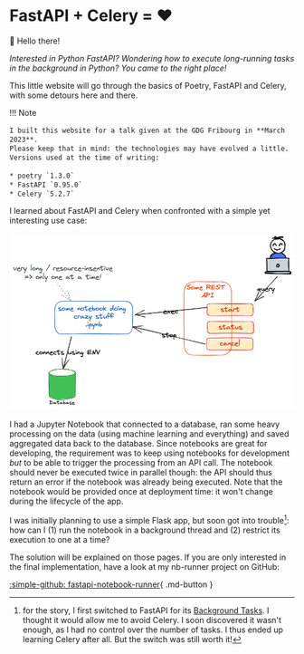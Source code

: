 # FastAPI + Celery = ♥

:octopus: Hello there!

*Interested in Python FastAPI? Wondering how to execute long-running tasks in the background
in Python? You came to the right place!*

This little website will go through the basics of Poetry, FastAPI and Celery, with some detours
here and there.

!!! Note

    I built this website for a talk given at the GDG Fribourg in **March 2023**.
    Please keep that in mind: the technologies may have evolved a little.
    Versions used at the time of writing:

    * poetry `1.3.0`
    * FastAPI `0.95.0`
    * Celery `5.2.7`

I learned about FastAPI and Celery when confronted with a simple yet interesting use case:

![Use case overview](assets/00-goal.excalidraw.png)

I had a Jupyter Notebook that connected to a database, ran some heavy processing on
the data (using machine learning and everything) and saved aggregated data back to
the database. Since notebooks are great for developing, the requirement was to keep
using notebooks for development *but* to be able to trigger the processing from an API call.
The notebook should never be executed twice in parallel though: the API should thus
return an error if the notebook was already being executed.
Note that the notebook would be provided once at deployment time: it won't change during
the lifecycle of the app.

I was initially planning to use a simple Flask app, but soon got into trouble[^1]:
how can I (1) run the notebook in a background thread and (2) restrict its
execution to one at a time?



The solution will be explained on those pages. If you are only interested in
the final implementation, have a look at my nb-runner project on GitHub:

[:simple-github: fastapi-notebook-runner](https://github.com/derlin/fastapi-notebook-runner){ .md-button }

[^1]: for the story, I first switched to FastAPI for its
      [Background Tasks](https://fastapi.tiangolo.com/tutorial/background-tasks/). I thought it would
      allow me to avoid Celery. I soon discovered it wasn't enough, as I had no control over the number of tasks.
      I thus ended up learning Celery after all. But the switch was still worth it!